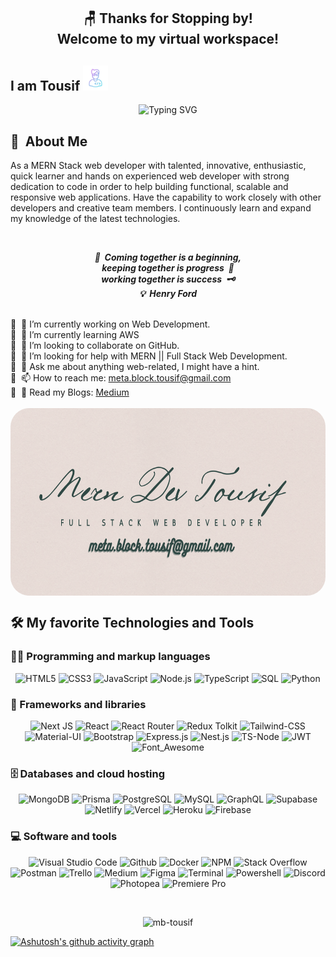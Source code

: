 ## <h2 align="center">🪑 Thanks for Stopping by! <br/>Welcome to my virtual workspace!</h2>
<h2 display="inline">I am Tousif <img src="./developer.gif" width="40px" height="40px"></h2> 
<p align="center">
<img src="https://readme-typing-svg.demolab.com?font=Cookie&size=26&pause=1000&color=18BA3C&width=435&lines=A+Passionate+Self-taught+Learner;Enthusiast+in+Web+Application+Development;MERN+Stack+Developer;Always+learn+and+explore+the+latest+technologies." alt="Typing SVG" />
</p>

## 🧬 &nbsp;About Me
<p>
As a MERN Stack web developer with talented, innovative, enthusiastic, quick learner and hands on experienced web developer with strong dedication to code in order to help building functional, scalable and responsive web applications. Have the capability to work closely with other developers and creative team members. I continuously learn and expand my knowledge of the latest technologies.
</p>
<br/>
<p align='center'><em><b>🫵&nbsp; Coming together is a beginning, <br/> keeping together is progress&nbsp; 🐾<br/> working together is success&nbsp; 🗝️</b></em>
<br/>
 <em><b>💡&nbsp; Henry Ford</b></em>
<br>
</p>
<br/>
🎯&nbsp;&nbsp;🔭 I’m currently working on Web Development.<br/>
🎯&nbsp;&nbsp;🌱 I’m currently learning AWS<br/>
🎯&nbsp;&nbsp;👯 I’m looking to collaborate on GitHub.<br/>
🎯&nbsp;&nbsp;🤔 I’m looking for help with MERN || Full Stack Web Development.<br/>
🎯&nbsp;&nbsp;💬 Ask me about anything web-related, I might have a hint.<br/>
🎯&nbsp;&nbsp;📫 How to reach me: <a href="mailto:meta.block.tousif@gmail.com">meta.block.tousif@gmail.com</a><br/>
🎯&nbsp;&nbsp;📖 Read my Blogs: <a href="https://medium.com/@programmer.decoder.2021">Medium</a><br/>
<br/>

<div>
<img src="./dev.png" align="center" width="100%" height="300px" style="border-radius: 30px;">
</div>

## 🛠️ My favorite Technologies and Tools

### 👨‍💻 Programming and markup languages
<p align="center">
<img src="https://img.shields.io/badge/HTML5-E34F26?style=for-the-badge&logo=html5&logoColor=white" height="25" alt="HTML5" />
<img src="https://img.shields.io/badge/CSS3-1572B6?style=for-the-badge&logo=css3&logoColor=white" height="25" alt="CSS3" />
<img src="https://img.shields.io/badge/javascript-F7DF1E.svg?&style=for-the-badge&logo=javascript&logoColor=white" height="25" alt="JavaScript" />
<img src="https://img.shields.io/badge/Node.js-43853D.svg?logo=node.js&logoColor=white" height="25" alt="Node.js" />
<img src="https://img.shields.io/badge/TypeScript-007ACC.svg?logo=typescript&logoColor=white" height="25" alt="TypeScript" />
<img src="https://custom-icon-badges.demolab.com/badge/SQL-025E8C.svg?logo=database&logoColor=white" alt="SQL" height="25" />
<img src="https://img.shields.io/badge/Python-14354C.svg?logo=python&logoColor=white" alt="Python" height="25" />
</p>

### 🧰 Frameworks and libraries
<p align="center">
<img src="https://img.shields.io/badge/next%20js-000000?style=for-the-badge&logo=nextdotjs&logoColor=white" height="25" alt="Next JS" />
<img src="https://img.shields.io/badge/React-20232A?style=for-the-badge&logo=react&logoColor=61DAFB" height="25" alt="React" />
<img src="https://img.shields.io/badge/React_Router-CA4245?style=for-the-badge&logo=react-router&logoColor=white" height="25" alt="React Router" />
<img src="https://img.shields.io/badge/Redux-593D88?style=for-the-badge&logo=redux&logoColor=white" height="25" alt="Redux Tolkit" />
<img src="https://img.shields.io/badge/Tailwind_CSS-38B2AC?style=for-the-badge&logo=tailwind-css&logoColor=white" height="25" alt="Tailwind-CSS"/>
<img src="https://img.shields.io/badge/Material--UI-0081CB?style=for-the-badge&logo=material-ui&logoColor=white" height="25" alt="Material-UI" />
<img src="https://img.shields.io/badge/Bootstrap-563D7C?style=for-the-badge&logo=bootstrap&logoColor=white" height="25" alt="Bootstrap"/>
<img src="https://img.shields.io/badge/Express.js-404d59.svg?logo=express&logoColor=white" alt="Express.js" height="25">
<img src="https://img.shields.io/badge/nestjs-%23E0234E.svg?style=for-the-badge&logo=nestjs&logoColor=white" alt="Nest.js" height="25">
<img src="https://img.shields.io/badge/ts--node-3178C6?style=for-the-badge&logo=ts-node&logoColor=white" alt="TS-Node" height="25">
<img src="https://img.shields.io/badge/json%20web%20tokens-323330?style=for-the-badge&logo=json-web-tokens&logoColor=pink" alt="JWT" height="25">
<img src="https://img.shields.io/badge/Font_Awesome-339AF0?style=for-the-badge&logo=fontawesome&logoColor=white" alt="Font_Awesome" height="25">
</p>

### 🗄️ Databases and cloud hosting
<p align="center">
<img src="https://img.shields.io/badge/MongoDB-4EA94B?style=for-the-badge&logo=mongodb&logoColor=white" alt="MongoDB" height="25"/>
<img src="https://img.shields.io/badge/Prisma-3982CE?style=for-the-badge&logo=Prisma&logoColor=white" alt="Prisma" height="25"/>
<img src="https://img.shields.io/badge/PostgreSQL-316192?style=for-the-badge&logo=postgresql&logoColor=white" alt="PostgreSQL" height="25"/>
<img src="https://img.shields.io/badge/MySQL-005C84?style=for-the-badge&logo=mysql&logoColor=white" alt="MySQL" height="25"/>
<img src="https://img.shields.io/badge/-GraphQL-E10098?style=for-the-badge&logo=graphql&logoColor=white" alt="GraphQL" height="25"/>
<img src="https://img.shields.io/badge/Supabase-181818?style=for-the-badge&logo=supabase&logoColor=white" alt="Supabase" height="25"/>
<img src="https://img.shields.io/badge/Netlify-00C7B7?style=for-the-badge&logo=netlify&logoColor=white" alt="Netlify" height="25"/>
<img src="https://img.shields.io/badge/Vercel-000000.svg?logo=vercel&logoColor=white" alt="Vercel" height="25"/>
<img src="https://img.shields.io/badge/Heroku-430098?style=for-the-badge&logo=heroku&logoColor=white" alt="Heroku" height="25"/>
<img src="https://img.shields.io/badge/firebase-FFCA28.svg?&style=for-the-badge&logo=firebase&logoColor=white" alt="Firebase" height="25"/>
</p>

### 💻 Software and tools
<p align="center">
<img alt="Visual Studio Code" height="25" src="https://img.shields.io/badge/Visual%20Studio%20Code-0078d7.svg?logo=visual-studio-code&logoColor=white">
<img alt="Github" height="25" src="https://img.shields.io/badge/Git-F05033.svg?logo=git&logoColor=white">
<img alt="Docker" height="25" src="https://img.shields.io/badge/Docker-2CA5E0?style=for-the-badge&logo=docker&logoColor=white">
<img alt="NPM" height="25" src="https://img.shields.io/badge/npm-CB3837.svg?style=for-the-badge&logo=npm&logoColor=white">
<img alt="Stack Overflow" height="25" src="https://img.shields.io/badge/-Stack%20Overflow-FE7A16?logo=stack-overflow&logoColor=white">
<img alt="Postman" height="25" src="https://img.shields.io/badge/Postman-FF6C37?logo=postman&logoColor=white">
<img alt="Trello" height="25" src="https://img.shields.io/badge/Trello-0052CC?style=for-the-badge&logo=trello&logoColor=white">
<img alt="Medium" height="25" src="https://img.shields.io/badge/Medium-12100E?style=for-the-badge&logo=medium&logoColor=white">
<img alt="Figma" height="25" src="https://img.shields.io/badge/figma-%23F24E1E.svg?style=for-the-badge&logo=figma&logoColor=white">
<img alt="Terminal" height="25" src="https://img.shields.io/badge/windows%20terminal-4D4D4D?style=for-the-badge&logo=windows%20terminal&logoColor=white">
<img alt="Powershell" height="25" src="https://img.shields.io/badge/powershell-5391FE?style=for-the-badge&logo=powershell&logoColor=white">
<img alt="Discord" height="25" src="https://img.shields.io/badge/-Discord-5865F2.svg?logo=discord&logoColor=white">
<img alt="Photopea" height="25" src="https://img.shields.io/badge/Photopea-18A497?logo=photopea&logoColor=white">
<img alt="Premiere Pro" height="25" src="https://aleen42.github.io/badges/src/premiere.svg">
</p>
<br/>
<p align="center">
<img src="https://github-readme-stats.vercel.app/api/top-langs/?username=mb-tousif&show_icons=true&locale=en" alt="mb-tousif" width="350" />
</p>

[![Ashutosh's github activity graph](https://github-readme-activity-graph.cyclic.app/graph?username=mb-tousif&theme=vue)](https://github.com/ashutosh00710/github-readme-activity-graph)
<br/>
